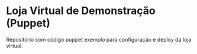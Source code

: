 Loja Virtual de Demonstração (Puppet)
=====================================

Repositório com código puppet exemplo para configuração e deploy da loja virtual.

